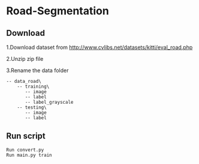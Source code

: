 # Road-Segmentation

## Download 
1.Download dataset from http://www.cvlibs.net/datasets/kitti/eval_road.php

2.Unzip zip file

3.Rename the data folder 
```
-- data_road\ 
    -- training\
       -- image
       -- label
       -- label_grayscale
    -- testing\
       -- image
       -- label

```
## Run script

```
Run convert.py
Run main.py train 
```
